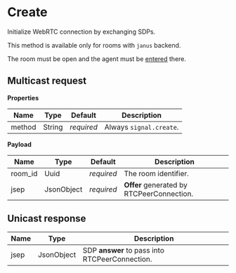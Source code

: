 # Create

Initialize WebRTC connection by exchanging SDPs.

This method is available only for rooms with `janus` backend.

The room must be open and the agent must be [entered](../room/enter.md) there.


## Multicast request

**Properties**

Name   | Type   | Default    | Description
------ | ------ | ---------- | -----------------------
method | String | _required_ | Always `signal.create`.

**Payload**

Name    | Type       | Default    | Description
------- | ---------- | ---------- | -----------------------------------------
room_id | Uuid       | _required_ | The room identifier.
jsep    | JsonObject | _required_ | **Offer** generated by RTCPeerConnection.


## Unicast response

Name      | Type       | Description
--------- | ---------- | ----------------------------------------------
jsep      | JsonObject | SDP **answer** to pass into RTCPeerConnection.
